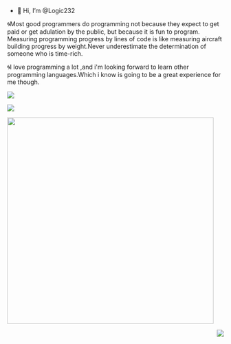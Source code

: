 - 👋 Hi, I’m @Logic232

🌀Most good programmers do programming not because they expect to get paid or get adulation by the public, but because it is fun to program.
Measuring programming progress by lines of code is like measuring aircraft building progress by weight.Never underestimate the determination of someone who is time-rich.

🌀I love programming a lot ,and i'm looking forward to learn other programming languages.Which i know is going to be a great experience for me though.

   
<!---
Logic232/Logic232 is a ✨ special ✨ repository because its `README.md` (this file) appears on your GitHub profile.
You can click the Preview link to take a look at your changes.
--->
![](https://komarev.com/ghpvc/?Logic232=your-github-Logic232&label=PROFILE+VIEWS)
   
  <img src="https://github-readme-stats.vercel.app/api?username=Logic232&amp;bg_color=30,e96443,904e95&amp;title_color=fff&amp;text_color=fff">
</p>

<p align = "left">
  <img src = "https://github-readme-stats.vercel.app/api/top-langs/?username=Logic232&theme=radical&layout=compact" width="480">
</p>

<p align = "right">
<img src="http://github-readme-streak-stats.herokuapp.com?user=Logic232&theme=tokyonight&amp;date_format=M%20j%5B%2C%20Y%5D">
</p>




 
 
 
